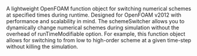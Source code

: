 A lightweight OpenFOAM function object for switching numerical schemes at specified times during runtime. Designed for OpenFOAM v2012 with performance and scalability in mind.
The schemeSwitcher allows you to dynamically change numerical schemes during simulation without the overhead of runTimeModifiable option. For example, this function object allows for switching to from low to high-order scheme at a given time-step without killing the simulation.
